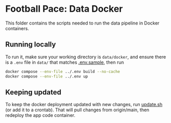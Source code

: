 # Football Pace: Data Docker

This folder contains the scripts needed to run the data pipeline in Docker containers.

## Running locally

To run it, make sure your working directory is `data/docker`, and ensure there is a `.env` file in `data/` that matches [.env.sample](../.env.sample), then run

```sh
docker compose --env-file ../.env build --no-cache
docker compose --env-file ../.env up
```

## Keeping updated

To keep the docker deployment updated with new changes, run [update.sh](update.sh) (or add it to a crontab). That will pull changes from origin/main, then redeploy the app code container.
